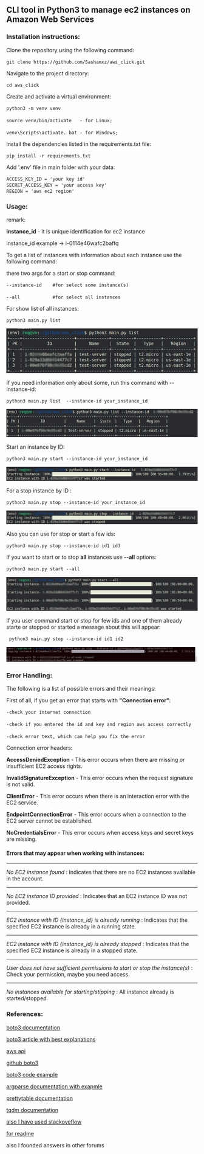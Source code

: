 
## CLI tool in Python3 to manage ec2 instances on Amazon Web Services

### Installation instructions:
Clone the repository using the following command:
```
git clone https://github.com/Sashamxz/aws_click.git
```

Navigate to the project directory:
```
cd aws_click
```

Create and activate a virtual environment:
```
python3 -m venv venv

source venv/bin/activate   - for Linux;

venv\Scripts\activate. bat - for Windows;
```

Install the dependencies listed in the requirements.txt file:
```
pip install -r requirements.txt
```

Add '.env' file in main folder with your data:
```
ACCESS_KEY_ID = 'your key id'
SECRET_ACCESS_KEY = 'your access key'
REGION = 'aws ec2 region'
```

### Usage:
remark:

**instance_id** - it is unique identification for ec2 instance

instance_id example ->  i-0114e46wafc2baffq  


To get a list of instances with information about each instance 
use the following command:

there two args for a start or stop command:

```
--instance-id    #for select some instance(s) 

--all            #for select all instances 
```

For show list of all instances:
```
python3 main.py list  

```

![Screenshot list](./screenshot/screen1.png) 

If you need information only about some, run this command with --instance-id:
```
python3 main.py list  --instance-id your_instance_id
```

![Screenshot list](./screenshot/wan_list.png) 

Start an instance by ID:

```
python3 main.py start --instance-id your_instance_id

```

![Screenshot start](./screenshot/start.png)


For a stop instance by ID :

```
python3 main.py stop --instance-id your_instance_id

```

![Screenshot stop](./screenshot/stop.png) 


Also you can use for stop or start a few ids:
```
python3 main.py stop --instance-id id1 id3
```

If you want to start or to stop **all** instances use **--all** options:
```
python3 main.py start --all
```
![Screenshot stop](./screenshot/screen_all.png) 

If you user command start or stop for few ids and one of them 
already starte or stopped or started a message about this will appear:

```
 python3 main.py stop --instance-id id1 id2
```
![Screenshot done](./screenshot/wan_of.png)

### Error Handling:

The following is a list of possible errors and their meanings:

First of all, if you get an error that starts with **"Connection error"**:
```
-check your internet connection

-check if you entered the id and key and region aws access correctly 

-check error text, which can help you fix the error
```
Connection error headers:

**AccessDeniedException** -     This error occurs when there are missing or insufficient EC2 access rights.

**InvalidSignatureException** - This error occurs when the request signature is not valid.

**ClientError** -               This error occurs when there is an interaction error with the EC2 service.

**EndpointConnectionError** -   This error occurs when a connection to the EC2 server cannot be established.

**NoCredentialsError** -        This error occurs when access keys and secret keys are missing.



#### Errors that may appear when working with instances:
_________________________________________________________________________________________________
*No EC2 instance found* : Indicates that there are no EC2 instances available in the account.
_________________________________________________________________________________________________
*No EC2 instance ID provided* : Indicates that an EC2 instance ID was not provided.
_________________________________________________________________________________________________
*EC2 instance with ID {instance_id} is already running* : Indicates that the specified 
                                                      EC2 instance is already in a running state.
_________________________________________________________________________________________________
*EC2 instance with ID {instance_id} is already stopped* : Indicates that the specified 
                                                       EC2 instance is already in a stopped state.
_________________________________________________________________________________________________
*User does not have sufficient permissions to start or stop the instance(s)* : Check your permission,
                                                                    maybe you need access.
_________________________________________________________________________________________________
*No instances available for starting/stipping* :  All instance already is started/stopped.



### References:
[boto3 documentation](https://boto3.amazonaws.com/v1/documentation/api/latest/index.html)

[boto3  article with best explanations](https://unbiased-coder.com/boto3-ec2-create-launch-stop/)

[aws api](https://docs.aws.amazon.com/AWSEC2/latest/APIReference/API_ModifyInstanceAttribute.html)

[github boto3](https://github.com/boto/boto3)

[boto3 code example](https://boto3.amazonaws.com/v1/documentation/api/latest/guide/ec2-example-managing-instances.html)

[argparse documentation with exapmle](https://docs.python.org/3/library/argparse.html)

[prettytable documentation](https://pypi.org/project/prettytable/)

[tqdm documentation](https://tqdm.github.io/docs/tqdm/)

[also I have used stackoveflow](https://stackoverflow.com/questions/42809096/difference-in-boto3-between-resource-client-and-session)

[for readme](https://markdown.rozh2sch.org.ua/#%D0%BF%D1%83%D1%82%D1%96%D0%B2%D0%BD%D0%B8%D0%BA-%D0%BF%D0%BE-markdown)

also I founded  answers in other forums
